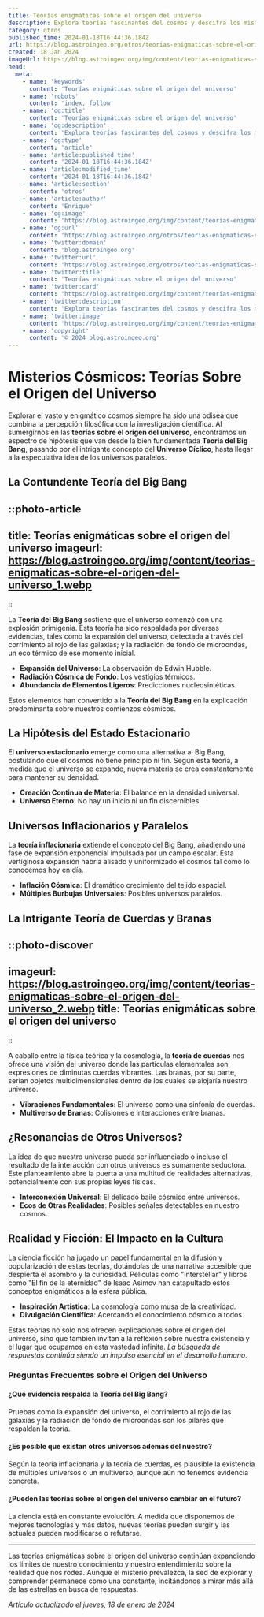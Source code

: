 ```yaml
---
title: Teorías enigmáticas sobre el origen del universo
description: Explora teorías fascinantes del cosmos y descifra los misterios sobre la creación del universo. Conocimiento profundo y científico a tu alcance.
category: otros
published_time: 2024-01-18T16:44:36.184Z
url: https://blog.astroingeo.org/otros/teorias-enigmaticas-sobre-el-origen-del-universo
created: 18 Jan 2024
imageUrl: https://blog.astroingeo.org/img/content/teorias-enigmaticas-sobre-el-origen-del-universo_1.webp
head:
  meta:
    - name: 'keywords'
      content: 'Teorías enigmáticas sobre el origen del universo'
    - name: 'robots'
      content: 'index, follow'
    - name: 'og:title'
      content: 'Teorías enigmáticas sobre el origen del universo'
    - name: 'og:description'
      content: 'Explora teorías fascinantes del cosmos y descifra los misterios sobre la creación del universo. Conocimiento profundo y científico a tu alcance.'
    - name: 'og:type'
      content: 'article'
    - name: 'article:published_time'
      content: '2024-01-18T16:44:36.184Z'
    - name: 'article:modified_time'
      content: '2024-01-18T16:44:36.184Z'
    - name: 'article:section'
      content: 'otros'
    - name: 'article:author'
      content: 'Enrique'
    - name: 'og:image'
      content: 'https://blog.astroingeo.org/img/content/teorias-enigmaticas-sobre-el-origen-del-universo_1.webp'
    - name: 'og:url'
      content: 'https://blog.astroingeo.org/otros/teorias-enigmaticas-sobre-el-origen-del-universo'
    - name: 'twitter:domain'
      content: 'blog.astroingeo.org'
    - name: 'twitter:url'
      content: 'https://blog.astroingeo.org/otros/teorias-enigmaticas-sobre-el-origen-del-universo'
    - name: 'twitter:title'
      content: 'Teorías enigmáticas sobre el origen del universo'
    - name: 'twitter:card'
      content: 'https://blog.astroingeo.org/img/content/teorias-enigmaticas-sobre-el-origen-del-universo_1.webp'
    - name: 'twitter:description'
      content: 'Explora teorías fascinantes del cosmos y descifra los misterios sobre la creación del universo. Conocimiento profundo y científico a tu alcance.'
    - name: 'twitter:image'
      content: 'https://blog.astroingeo.org/img/content/teorias-enigmaticas-sobre-el-origen-del-universo_1.webp'
    - name: 'copyright'
      content: '© 2024 blog.astroingeo.org'
---
```

# Misterios Cósmicos: Teorías Sobre el Origen del Universo

Explorar el vasto y enigmático cosmos siempre ha sido una odisea que combina la percepción filosófica con la investigación científica. Al sumergirnos en las **teorías sobre el origen del universo**, encontramos un espectro de hipótesis que van desde la bien fundamentada **Teoría del Big Bang**, pasando por el intrigante concepto del **Universo Cíclico**, hasta llegar a la especulativa idea de los universos paralelos.

## La Contundente Teoría del Big Bang

::photo-article
---
title: Teorías enigmáticas sobre el origen del universo
imageurl: https://blog.astroingeo.org/img/content/teorias-enigmaticas-sobre-el-origen-del-universo_1.webp
---
::


La **Teoría del Big Bang** sostiene que el universo comenzó con una explosión primigenia. Esta teoría ha sido respaldada por diversas evidencias, tales como la expansión del universo, detectada a través del corrimiento al rojo de las galaxias; y la radiación de fondo de microondas, un eco térmico de ese momento inicial.

- **Expansión del Universo**: La observación de Edwin Hubble.
- **Radiación Cósmica de Fondo**: Los vestigios térmicos.
- **Abundancia de Elementos Ligeros**: Predicciones nucleosintéticas.

Estos elementos han convertido a la **Teoría del Big Bang** en la explicación predominante sobre nuestros comienzos cósmicos.

## La Hipótesis del Estado Estacionario
El **universo estacionario** emerge como una alternativa al Big Bang, postulando que el cosmos no tiene principio ni fin. Según esta teoría, a medida que el universo se expande, nueva materia se crea constantemente para mantener su densidad.

- **Creación Continua de Materia**: El balance en la densidad universal.
- **Universo Eterno**: No hay un inicio ni un fin discernibles.

## Universos Inflacionarios y Paralelos
La **teoría inflacionaria** extiende el concepto del Big Bang, añadiendo una fase de expansión exponencial impulsada por un campo escalar. Esta vertiginosa expansión habría alisado y uniformizado el cosmos tal como lo conocemos hoy en día.

- **Inflación Cósmica**: El dramático crecimiento del tejido espacial.
- **Múltiples Burbujas Universales**: Posibles universos paralelos.

## La Intrigante Teoría de Cuerdas y Branas

::photo-discover
---
imageurl: https://blog.astroingeo.org/img/content/teorias-enigmaticas-sobre-el-origen-del-universo_2.webp
title: Teorías enigmáticas sobre el origen del universo
---
::


A caballo entre la física teórica y la cosmología, la **teoría de cuerdas** nos ofrece una visión del universo donde las partículas elementales son expresiones de diminutas cuerdas vibrantes. Las branas, por su parte, serían objetos multidimensionales dentro de los cuales se alojaría nuestro universo.

- **Vibraciones Fundamentales**: El universo como una sinfonía de cuerdas.
- **Multiverso de Branas**: Colisiones e interacciones entre branas.

## ¿Resonancias de Otros Universos?
La idea de que nuestro universo pueda ser influenciado o incluso el resultado de la interacción con otros universos es sumamente seductora. Este planteamiento abre la puerta a una multitud de realidades alternativas, potencialmente con sus propias leyes físicas.

- **Interconexión Universal**: El delicado baile cósmico entre universos.
- **Ecos de Otras Realidades**: Posibles señales detectables en nuestro cosmos.

## Realidad y Ficción: El Impacto en la Cultura
La ciencia ficción ha jugado un papel fundamental en la difusión y popularización de estas teorías, dotándolas de una narrativa accesible que despierta el asombro y la curiosidad. Películas como "Interstellar" y libros como "El fin de la eternidad" de Isaac Asimov han catapultado estos conceptos enigmáticos a la esfera pública.

- **Inspiración Artística**: La cosmología como musa de la creatividad.
- **Divulgación Científica**: Acercando el conocimiento cósmico a todos.

Estas teorías no solo nos ofrecen explicaciones sobre el origen del universo, sino que también invitan a la reflexión sobre nuestra existencia y el lugar que ocupamos en esta vastedad infinita. *La búsqueda de respuestas continúa siendo un impulso esencial en el desarrollo humano*.

### Preguntas Frecuentes sobre el Origen del Universo

#### ¿Qué evidencia respalda la Teoría del Big Bang?
Pruebas como la expansión del universo, el corrimiento al rojo de las galaxias y la radiación de fondo de microondas son los pilares que respaldan la teoría.

#### ¿Es posible que existan otros universos además del nuestro?
Según la teoría inflacionaria y la teoría de cuerdas, es plausible la existencia de múltiples universos o un multiverso, aunque aún no tenemos evidencia concreta.

#### ¿Pueden las teorías sobre el origen del universo cambiar en el futuro?
La ciencia está en constante evolución. A medida que disponemos de mejores tecnologías y más datos, nuevas teorías pueden surgir y las actuales pueden modificarse o refutarse.

---

Las teorías enigmáticas sobre el origen del universo continúan expandiendo los límites de nuestro conocimiento y nuestro entendimiento sobre la realidad que nos rodea. Aunque el misterio prevalezca, la sed de explorar y comprender permanece como una constante, incitándonos a mirar más allá de las estrellas en busca de respuestas.

_Artículo actualizado el jueves, 18 de enero de 2024_